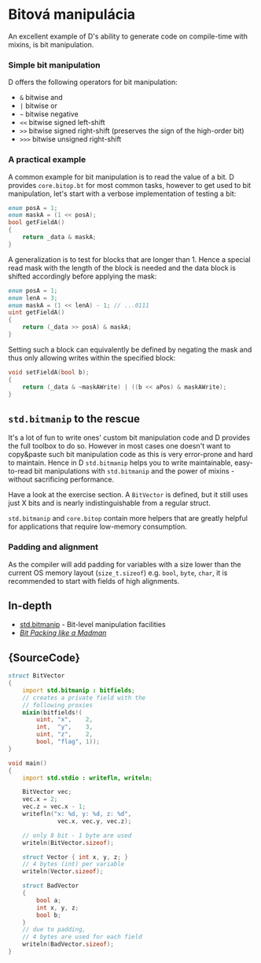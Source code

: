 # Bitová manipulácia

An excellent example of D's ability to generate code on compile-time with mixins,
is bit manipulation.

### Simple bit manipulation

D offers the following operators for bit manipulation:

- `&` bitwise and
- `|` bitwise or
- `~` bitwise negative
- `<<`  bitwise signed   left-shift
- `>>`  bitwise signed   right-shift (preserves the sign of the high-order bit)
- `>>>` bitwise unsigned right-shift

### A practical example

A common example for bit manipulation is to read the value of a bit.
D provides `core.bitop.bt` for most common tasks, however to get used to bit
manipulation, let's start with a verbose implementation of testing a bit:

```d
enum posA = 1;
enum maskA = (1 << posA);
bool getFieldA()
{
    return _data & maskA;
}
```

A generalization is to test for blocks that are longer than 1. Hence
a special read mask with the length of the block is needed
and the data block is shifted accordingly before applying the mask:

```d
enum posA = 1;
enum lenA = 3;
enum maskA = (1 << lenA) - 1; // ...0111
uint getFieldA()
{
    return (_data >> posA) & maskA;
}
```

Setting such a block can equivalently be defined by negating the mask and thus
only allowing writes within the specified block:

```d
void setFieldA(bool b);
{
    return (_data & ~maskAWrite) | ((b << aPos) & maskAWrite);
}
```

## `std.bitmanip` to the rescue

It's a lot of fun to write ones' custom bit manipulation code and
D provides the full toolbox to do so. However in most cases one doesn't want to
copy&paste such bit manipulation code as this is very error-prone and hard to maintain.
Hence in D `std.bitmanip` helps you to write maintainable, easy-to-read bit manipulations
with `std.bitmanip` and the power of mixins - without sacrificing performance.

Have a look at the exercise section. A `BitVector` is defined, but it still uses
just X bits and is nearly indistinguishable from a regular struct.

`std.bitmanip` and `core.bitop` contain more helpers that are greatly helpful
for applications that require low-memory consumption.

### Padding and alignment

As the compiler will add padding for variables with a size lower than the current
OS memory layout (`size_t.sizeof`) e.g. `bool`, `byte`, `char`, it is recommended
to start with fields of high alignments.

## In-depth

- [std.bitmanip](http://dlang.org/phobos/std_bitmanip.html) - Bit-level manipulation facilities
- [_Bit Packing like a Madman_](http://dconf.org/2016/talks/sechet.html)

## {SourceCode}

```d
struct BitVector
{
    import std.bitmanip : bitfields;
    // creates a private field with the
    // following proxies
    mixin(bitfields!(
        uint, "x",    2,
        int,  "y",    3,
        uint, "z",    2,
        bool, "flag", 1));
}

void main()
{
    import std.stdio : writefln, writeln;

    BitVector vec;
    vec.x = 2;
    vec.z = vec.x - 1;
    writefln("x: %d, y: %d, z: %d",
              vec.x, vec.y, vec.z);

    // only 8 bit - 1 byte are used
    writeln(BitVector.sizeof);

    struct Vector { int x, y, z; }
    // 4 bytes (int) per variable
    writeln(Vector.sizeof);

	struct BadVector
	{
		bool a;
		int x, y, z;
		bool b;
	}
	// due to padding,
	// 4 bytes are used for each field
	writeln(BadVector.sizeof);
}
```
